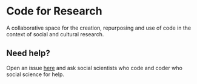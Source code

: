 # Code for Research

A collaborative space for the creation, repurposing and use of code in the context of social and cultural research.

## Need help?

Open an issue [here](https://github.com/PublicDataLab/social-scientists-who-code/issues) and ask social scientists who code and coder who social science for help.
